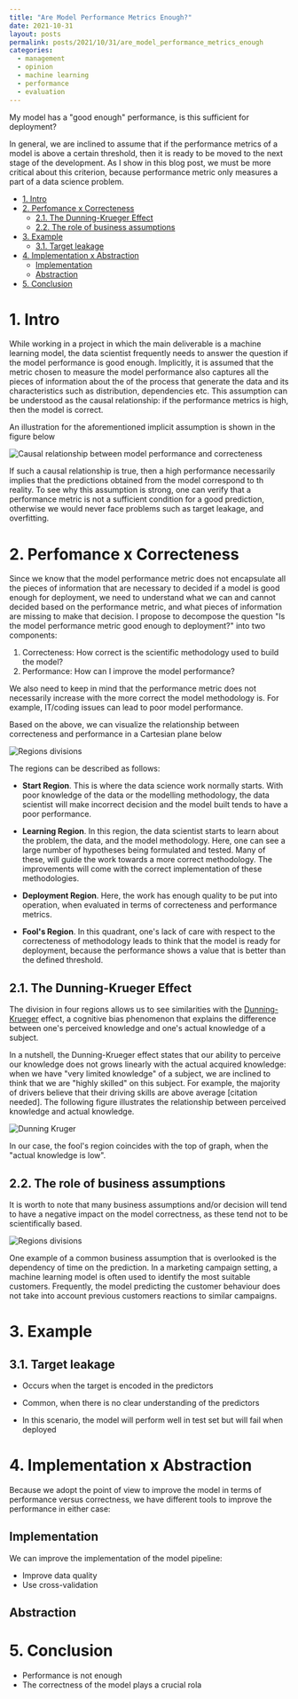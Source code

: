 ```yaml
---
title: "Are Model Performance Metrics Enough?"
date: 2021-10-31
layout: posts
permalink: posts/2021/10/31/are_model_performance_metrics_enough
categories: 
  - management
  - opinion
  - machine learning
  - performance
  - evaluation
---
```


My model has a "good enough" performance, is this sufficient for deployment?

In general, we are inclined to assume that if the performance metrics of a model is above a certain threshold, then it is ready to be moved to the next stage of the development. As I show in this blog post, we must be more critical about this criterion, because performance metric only measures a part of a data science problem.

- [1. Intro](#1-intro)
- [2. Perfomance x Correcteness](#2-perfomance-x-correcteness)
  - [2.1. The Dunning-Krueger Effect](#21-the-dunning-krueger-effect)
  - [2.2. The role of business assumptions](#22-the-role-of-business-assumptions)
- [3. Example](#3-example)
  - [3.1. Target leakage](#31-target-leakage)
- [4. Implementation x Abstraction](#4-implementation-x-abstraction)
  - [Implementation](#implementation)
  - [Abstraction](#abstraction)
- [5. Conclusion](#5-conclusion)


# 1. Intro

While working in a project in which the main deliverable is a machine learning model, the data scientist frequently needs to answer the question if the model performance is good enough. Implicitly, it is assumed that the metric chosen to measure the model performance also captures all the pieces of information about the of the process that generate the data and its characteristics such as distribution, dependencies etc. This assumption can be understood as the causal relationship: if the performance metrics is high, then the model is correct.

An illustration for the aforementioned implicit assumption is shown in the figure below

![Causal relationship between model performance and correcteness](https://raw.githubusercontent.com/hsteinshiromoto/blog/dev/images/are_model_performance_metrics_enough/correctnessvsperformance.svg)

If such a causal relationship is true, then a high performance necessarily implies that the predictions obtained from the model correspond to th reality. To see why this assumption is strong, one can verify that a performance metric is not a sufficient condition for a good prediction, otherwise we would never face problems such as target leakage, and overfitting.

# 2. Perfomance x Correcteness

Since we know that the model performance metric does not encapsulate all the pieces of information that are necessary to decided if a model is good enough for deployment, we need to understand what we can and cannot decided based on the performance metric, and what pieces of information are missing to make that decision. I propose to decompose the question "Is the model performance metric good enough to deployment?" into two components:

1. Correcteness: How correct is the scientific methodology used to build the model?
2. Performance: How can I improve the model performance?

We also need to keep in mind that the performance metric does not necessarily increase with the more correct the model methodology is. For example, IT/coding issues can lead to poor model performance.

Based on the above, we can visualize the relationship between correcteness and performance in a Cartesian plane below

![Regions divisions](https://raw.githubusercontent.com/hsteinshiromoto/blog/dev/images/are_model_performance_metrics_enough/correctnessvsperformance_regions.svg)

The regions can be described as follows:

* **Start Region**. This is where the data science work normally starts. With poor knowledge of the data or the modelling methodology, the data scientist will make incorrect decision and the model built tends to have a poor performance.


* **Learning Region**. In this region, the data scientist starts to learn about the problem, the data, and the model methodology. Here, one can see a large number of hypotheses being formulated and tested. Many of these, will guide the work towards a more correct methodology. The improvements will come with the correct implementation of these methodologies.

* **Deployment Region**. Here, the work has enough quality to be put into operation, when evaluated in terms of correcteness and performance metrics.
  
* **Fool's Region**. In this quadrant, one's lack of care with respect to the correcteness of methodology leads to think that the model is ready for deployment, because the performance shows a value that is better than the defined threshold.

## 2.1. The Dunning-Krueger Effect

The division in four regions allows us to see similarities with the [Dunning-Krueger](https://[dx.doi.org/](https://doi.org/10.1037/0022-3514.77.6.1121)) effect, a cognitive bias phenomenon that explains the difference between one's perceived knowledge and one's actual knowledge of a subject.

In a nutshell, the Dunning-Krueger effect states that our ability to perceive our knowledge does not grows linearly with the actual acquired knowledge: when we have "very limited knowledge" of a subject, we are inclined to think that we are "highly skilled" on this subject. For example, the majority of drivers believe that their driving skills are above average [citation needed]. The following figure illustrates the relationship between perceived knowledge and actual knowledge.

![Dunning Kruger](https://raw.githubusercontent.com/hsteinshiromoto/blog/dev/images/are_model_performance_metrics_enough/dunning_kruger.svg)

In our case, the fool's region coincides with the top of graph, when the "actual knowledge is low".

## 2.2. The role of business assumptions

It is worth to note that many business assumptions and/or decision will tend to have a negative impact on the model correctness, as these tend not to be scientifically based.

![Regions divisions](https://raw.githubusercontent.com/hsteinshiromoto/blog/dev/images/are_model_performance_metrics_enough/correctnessvsperformance_regions_bas.svg)

One example of a common business assumption that is overlooked is the dependency of time on the prediction. In a marketing campaign setting, a machine learning model is often used to identify the most suitable customers. Frequently, the model predicting the customer behaviour does not take into account previous customers reactions to similar campaigns.

# 3. Example

## 3.1. Target leakage

* Occurs when the target is encoded in the predictors

* Common, when there is no clear understanding of the predictors

* In this scenario, the model will perform well in test set but will fail when deployed

# 4. Implementation x Abstraction

Because we adopt the point of view to improve the model in terms of performance versus correctness, we have different tools to improve the performance in either case:

## Implementation 

We can improve the implementation of the model pipeline:
* Improve data quality
* Use cross-validation

## Abstraction


# 5. Conclusion

* Performance is not enough
* The correctness of the model plays a crucial rola

[1]: /Users/humberto/Projects/hsteinshiromoto.github.io/images/correctnessvsperformance.svg
[2]: /Users/humberto/Projects/hsteinshiromoto.github.io/images/correctnessvsperformance_regions.svg